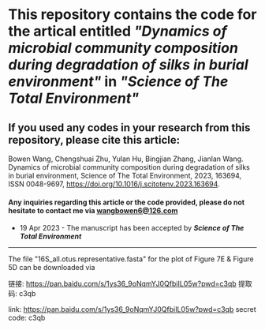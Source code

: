 # This repository contains the code for the artical entitled ***"Dynamics of microbial community composition during degradation of silks in burial environment"*** in ***"Science of The Total Environment"***

## If you used any codes in your research from this repository, please cite this article:
Bowen Wang, Chengshuai Zhu, Yulan Hu, Bingjian Zhang, Jianlan Wang.
Dynamics of microbial community composition during degradation of silks in burial environment,
Science of The Total Environment,
2023,
163694,
ISSN 0048-9697,
https://doi.org/10.1016/j.scitotenv.2023.163694.
 
 
#### Any inquiries regarding this article or the code provided, please do not hesitate to contact me via wangbowen6@126.com




- 19 Apr 2023 -   The manuscript has been accepted by ***Science of The Total Environment***


---





The file "16S_all.otus.representative.fasta" for the plot of Figure 7E &  Figure 5D can be downloaded via 

链接: https://pan.baidu.com/s/1ys36_9oNqmYJ0QfbiIL05w?pwd=c3qb 提取码: c3qb

link: https://pan.baidu.com/s/1ys36_9oNqmYJ0QfbiIL05w?pwd=c3qb secret code: c3qb
